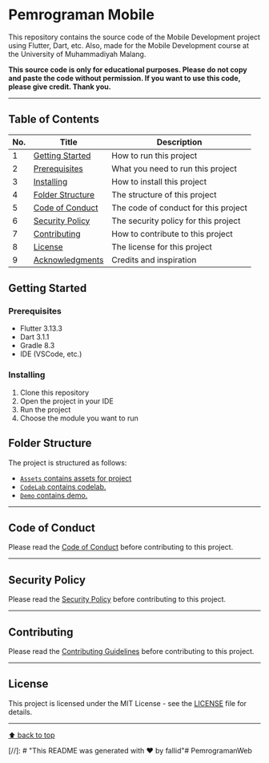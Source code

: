 ﻿# Pemrograman Mobile

This repository contains the source code of the Mobile Development project using Flutter, Dart, etc. Also, made for the Mobile Development course at the University of Muhammadiyah Malang.

<b>This source code is only for educational purposes. Please do not copy and paste the code without permission. If you want to use this code, please give credit. Thank you.</b>

---

## Table of Contents

| No. | Title                                 | Description                          |
| --- | ------------------------------------- | ------------------------------------ |
| 1   | [Getting Started](#getting-started)   | How to run this project              |
| 2   | [Prerequisites](#prerequisites)       | What you need to run this project    |
| 3   | [Installing](#installing)             | How to install this project          |
| 4   | [Folder Structure](#folder-structure) | The structure of this project        |
| 5   | [Code of Conduct](#code-of-conduct)   | The code of conduct for this project |
| 6   | [Security Policy](#security-policy)   | The security policy for this project |
| 7   | [Contributing](#contributing)         | How to contribute to this project    |
| 8   | [License](#license)                   | The license for this project         |
| 9   | [Acknowledgments](#acknowledgments)   | Credits and inspiration              |

## Getting Started

### Prerequisites

- Flutter 3.13.3
- Dart 3.1.1
- Gradle 8.3
- IDE (VSCode, etc.)

### Installing

1. Clone this repository
2. Open the project in your IDE
3. Run the project
4. Choose the module you want to run

## Folder Structure

The project is structured as follows:

- [`Assets` contains assets for project](https://github.com/Fallid/PemrogramanWeb/tree/main/Assets)
- [`CodeLab` contains codelab.](https://github.com/Fallid/PemrogramanWeb/tree/main/CodeLab)
- [`Demo` contains demo.](https://github.com/Fallid/PemrogramanWeb/tree/main/Demo)

---

## Code of Conduct

Please read the [Code of Conduct]() before contributing to this project.

---

## Security Policy

Please read the [Security Policy]() before contributing to this project.

---

## Contributing

Please read the [Contributing Guidelines]() before contributing to this project.

---

## License

This project is licensed under the MIT License - see the [LICENSE](https://github.com/Fallid/Pemrograman-Mobile/blob/main/LICENSE) file for details.

---

<!-- ## Acknowledgments -->

[⬆ back to top](#table-of-contents)

[//]: # "This README was generated with ❤️ by fallid"# PemrogramanWeb
